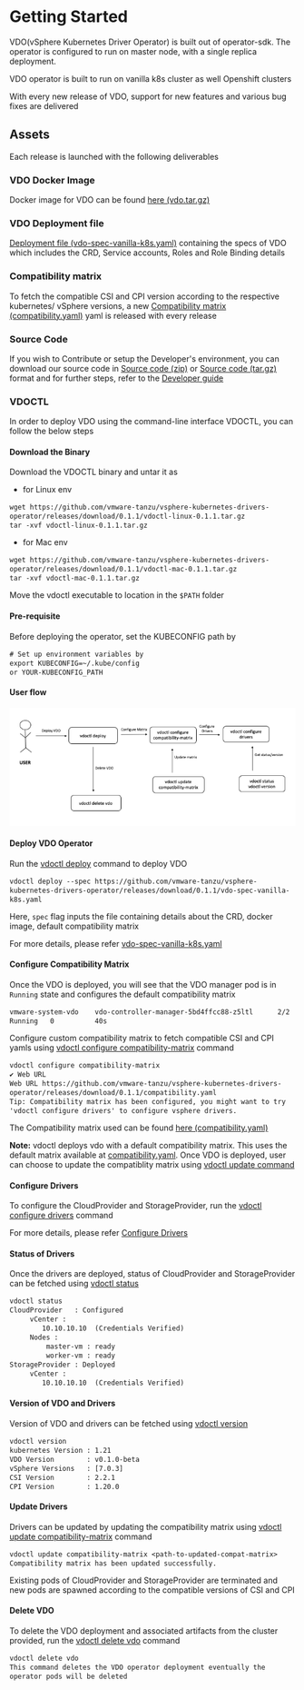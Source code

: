 # Getting Started

VDO(vSphere Kubernetes Driver Operator) is built out of operator-sdk.
The operator is configured to run on master node, with a single replica deployment.

VDO operator is built to run on vanilla k8s cluster as well Openshift clusters

With every new release of VDO, support for new features and various bug fixes are delivered

## Assets

Each release is launched with the following deliverables

### VDO Docker Image

Docker image for VDO can be found [here (vdo.tar.gz)](https://github.com/vmware-tanzu/vsphere-kubernetes-drivers-operator/releases/) 

### VDO Deployment file

[Deployment file (vdo-spec-vanilla-k8s.yaml)](https://github.com/vmware-tanzu/vsphere-kubernetes-drivers-operator/releases/) containing the specs of VDO which includes the CRD, Service accounts, Roles and Role Binding details 

### Compatibility matrix

To fetch the compatible CSI and CPI version according to the respective kubernetes/ vSphere versions, a new [Compatibility matrix (compatibility.yaml)](https://github.com/vmware-tanzu/vsphere-kubernetes-drivers-operator/releases/) yaml is released with every release 

### Source Code 

If you wish to Contribute or setup the Developer's environment, you can download our source code in [Source code (zip)](https://github.com/vmware-tanzu/vsphere-kubernetes-drivers-operator/releases/) or [Source code (tar.gz)](https://github.com/vmware-tanzu/vsphere-kubernetes-drivers-operator/releases/) format and for further steps, refer to the [Developer guide](../developer-guide.md)  

### VDOCTL

In order to deploy VDO using the command-line interface VDOCTL, you can follow the below steps 

#### Download the Binary

Download the VDOCTL binary and untar it as

- for Linux env
```shell
wget https://github.com/vmware-tanzu/vsphere-kubernetes-drivers-operator/releases/download/0.1.1/vdoctl-linux-0.1.1.tar.gz
tar -xvf vdoctl-linux-0.1.1.tar.gz
```

- for Mac env
```shell
wget https://github.com/vmware-tanzu/vsphere-kubernetes-drivers-operator/releases/download/0.1.1/vdoctl-mac-0.1.1.tar.gz
tar -xvf vdoctl-mac-0.1.1.tar.gz
```

Move the vdoctl executable to location in the `$PATH` folder

#### Pre-requisite

Before deploying the operator, set the KUBECONFIG path by
```shell
# Set up environment variables by
export KUBECONFIG=~/.kube/config
or YOUR-KUBECONFIG_PATH
```

#### User flow

![VDO user flow](../images/vdo-user-flow.png)

#### Deploy VDO Operator

Run the [vdoctl deploy](../vdoctl/vdoctl_deploy.md) command to deploy VDO 

```shell
vdoctl deploy --spec https://github.com/vmware-tanzu/vsphere-kubernetes-drivers-operator/releases/download/0.1.1/vdo-spec-vanilla-k8s.yaml
```
Here, `spec` flag inputs the file containing details about the CRD, docker image, default compatibility matrix

For more details, please refer [vdo-spec-vanilla-k8s.yaml](https://github.com/vmware-tanzu/vsphere-kubernetes-drivers-operator/releases/)


#### Configure Compatibility Matrix

Once the VDO is deployed, you will see that the VDO manager pod is in `Running` state and configures the default compatibility matrix
```shell
vmware-system-vdo    vdo-controller-manager-5bd4ffcc88-z5ltl      2/2     Running   0          40s
```

Configure custom compatibility matrix to fetch compatible CSI and CPI yamls using [vdoctl configure compatibility-matrix](../vdoctl/vdoctl_configure_compatibility-matrix.md) command

```shell
vdoctl configure compatibility-matrix
✔ Web URL
Web URL https://github.com/vmware-tanzu/vsphere-kubernetes-drivers-operator/releases/download/0.1.1/compatibility.yaml
Tip: Compatibility matrix has been configured, you might want to try 'vdoctl configure drivers' to configure vsphere drivers.
```
The Compatibility matrix used can be found [here (compatibility.yaml)](https://github.com/vmware-tanzu/vsphere-kubernetes-drivers-operator/releases/)

**Note:** vdoctl deploys vdo with a default compatibility matrix. This uses the default matrix available at [compatibility.yaml](https://github.com/vmware-tanzu/vsphere-kubernetes-drivers-operator/releases/). Once VDO is deployed, user can choose to update the compatiblity matrix using [vdoctl update command](../vdoctl/vdoctl_update_compatibility-matrix.md)

#### Configure Drivers

To configure the CloudProvider and StorageProvider, run the [vdoctl configure drivers](../vdoctl/vdoctl_configure_drivers.md) command

For more details, please refer [Configure Drivers](configure_drivers.md)


#### Status of Drivers

Once the drivers are deployed, status of CloudProvider and StorageProvider can be fetched using [vdoctl status](../vdoctl/vdoctl_status.md)

```shell
vdoctl status 
CloudProvider   : Configured
	 vCenter : 
		10.10.10.10  (Credentials Verified)
	 Nodes : 
		 master-vm : ready 
		 worker-vm : ready 
StorageProvider : Deployed
	 vCenter : 
		10.10.10.10  (Credentials Verified)
```

#### Version of VDO and Drivers

Version of VDO and drivers can be fetched using [vdoctl version](../vdoctl/vdoctl_version.md)

```shell
vdoctl version
kubernetes Version : 1.21
VDO Version        : v0.1.0-beta
vSphere Versions   : [7.0.3]
CSI Version        : 2.2.1
CPI Version        : 1.20.0
```

#### Update Drivers

Drivers can be updated by updating the compatibility matrix using [vdoctl update compatibility-matrix](../vdoctl/vdoctl_update_compatibility-matrix.md) command

```shell
vdoctl update compatibility-matrix <path-to-updated-compat-matrix>
Compatibility matrix has been updated successfully.
```
Existing pods of CloudProvider and StorageProvider are terminated and new pods are spawned according to the compatible versions of CSI and CPI 


#### Delete VDO

To delete the VDO deployment and associated artifacts from the cluster provided, run the [vdoctl delete vdo](../vdoctl/vdoctl_delete.md) command

```shell
vdoctl delete vdo
This command deletes the VDO operator deployment eventually the operator pods will be deleted
```
